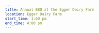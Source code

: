 ```yaml
---
title: Annual BBQ at the Egger Dairy Farm
location: Egger Dairy Farm
start_time: 1:00 pm
end_time: 4:00 pm
---
```

